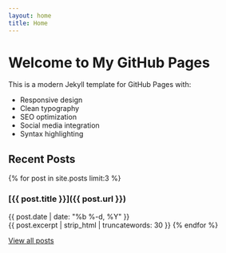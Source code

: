 ```yaml
---
layout: home
title: Home
---
```


# Welcome to My GitHub Pages

This is a modern Jekyll template for GitHub Pages with:

- Responsive design
- Clean typography
- SEO optimization
- Social media integration
- Syntax highlighting

## Recent Posts

{% for post in site.posts limit:3 %}
### [{{ post.title }}]({{ post.url }})
{{ post.date | date: "%b %-d, %Y" }}  
{{ post.excerpt | strip_html | truncatewords: 30 }}
{% endfor %}

[View all posts](/posts)